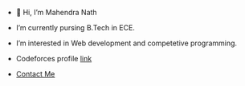 - 👋 Hi, I’m Mahendra Nath
-  I’m currently pursing B.Tech in ECE.
-  I’m interested in Web development and competetive programming.
- Codeforces profile [link](https://codeforces.com/profile/Mahendra_Nath)

- [Contact Me](mahendrasiddh2004@gmail.com)


<!---
MahendraSiddh/MahendraSiddh is a ✨ special ✨ repository because its `README.md` (this file) appears on your GitHub profile.
You can click the Preview link to take a look at your changes.
--->
